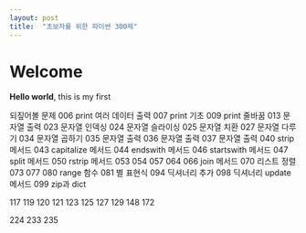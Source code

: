```yaml
---
layout: post
title:  "초보자를 위한 파이썬 300제"
---
```


# Welcome

**Hello world**, this is my first 

되짚어볼 문제
006 print 여러 데이터 출력
007 print 기초
009 print 줄바꿈
013 문자열 출력
023 문자열 인덱싱
024 문자열 슬라이싱
025 문자열 치환
027 문자열 다루기
034 문자열 곱하기
035 문자열 출력
036 문자열 출력
037 문자열 출력
040 strip 메서드
043 capitalize 메서드
044 endswith 메서드
046 startswith 메서드
047 split 메서드
050 rstrip 메서드
053
054
057
064
066 join 메서드
070 리스트 정렬
073
077
080 range 함수
081 별 표현식
094 딕셔너리 추가
098 딕셔너리 update 메서드
099 zip과 dict

117
119
120
121
123
125
127
129
148
172

224
233
235






